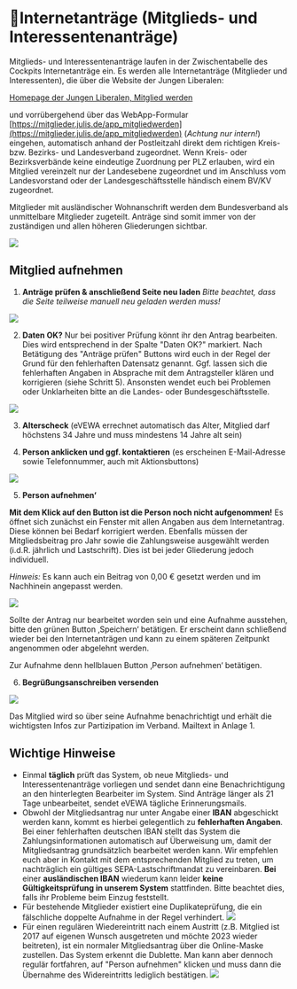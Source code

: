 ﻿---
order: 900
---
# 📑Internetanträge (Mitglieds- und Interessentenanträge)

Mitglieds- und Interessentenanträge laufen in der Zwischentabelle des Cockpits Internetanträge ein. Es werden alle Internetanträge (Mitglieder und Interessenten), die über die Website der Jungen Liberalen:

[Homepage der Jungen Liberalen, Mitglied werden](https://julis.de/mitglied-werden/)

und vorrübergehend über das WebApp-Formular [https://mitglieder.julis.de/app_mitgliedwerden](https://mitglieder.julis.de/app_mitgliedwerden) (_Achtung nur intern!_) eingehen, automatisch anhand der Postleitzahl direkt dem richtigen Kreis- bzw. Bezirks- und Landesverband zugeordnet. Wenn Kreis- oder Bezirksverbände keine eindeutige Zuordnung per PLZ erlauben, wird ein Mitglied vereinzelt nur der Landesebene zugeordnet und im Anschluss vom Landesvorstand oder der Landesgeschäftsstelle händisch einem BV/KV zugeordnet.

Mitglieder mit ausländischer Wohnanschrift werden dem Bundesverband als unmittelbare Mitglieder zugeteilt. Anträge sind somit immer von der zuständigen und allen höheren Gliederungen sichtbar.

![](/static/graphicsmvs/1-4-2-internetantraege.jpeg)

## Mitglied aufnehmen 

1. **Anträge prüfen & anschließend Seite neu laden**
_Bitte beachtet, dass die Seite teilweise manuell neu geladen werden muss!_

![](/static/graphicsmvs/1-4-2-antraege-pruefen.png)

2. **Daten OK?** Nur bei positiver  Prüfung könnt ihr den Antrag bearbeiten. Dies wird entsprechend in der Spalte "Daten OK?" markiert. Nach Betätigung des "Anträge prüfen" Buttons wird euch in der Regel der Grund für den fehlerhaften Datensatz genannt. Ggf. lassen sich die fehlerhaften Angaben in Absprache mit dem Antragsteller klären und korrigieren (siehe Schritt 5). Ansonsten wendet euch bei Problemen oder Unklarheiten bitte an die Landes- oder Bundesgeschäftsstelle.

![](/static/graphicsmvs/1-4-2-datenok.png)

3. **Alterscheck** (eVEWA errechnet automatisch das Alter, Mitglied darf höchstens 34 Jahre und muss mindestens 14 Jahre alt sein)
 
4. **Person anklicken und ggf. kontaktieren** (es erscheinen E-Mail-Adresse sowie Telefonnummer, auch mit Aktionsbuttons)

![](/static/graphicsmvs/1-4-2-detailbeispiel.png)

5.  **Person aufnehmen‘**
    
**Mit dem Klick auf den Button ist die Person noch nicht aufgenommen!** Es öffnet sich zunächst ein Fenster mit allen Angaben aus dem Internetantrag. Diese können bei Bedarf korrigiert werden. Ebenfalls müssen der Mitgliedsbeitrag pro Jahr sowie die Zahlungsweise ausgewählt werden (i.d.R. jährlich und Lastschrift). Dies ist bei jeder Gliederung jedoch individuell.

_Hinweis:_ Es kann auch ein Beitrag von 0,00 € gesetzt werden und im Nachhinein angepasst werden.

![](/static/graphicsmvs/1-4-2-personaufnehmen.png)

Sollte der Antrag nur bearbeitet worden sein und eine Aufnahme ausstehen, bitte den grünen Button ‚Speichern‘ betätigen. Er erscheint dann schließend wieder bei den Internetanträgen und kann zu einem späteren Zeitpunkt angenommen oder abgelehnt werden.

Zur Aufnahme denn hellblauen Button ‚Person aufnehmen‘ betätigen.

6.  **Begrüßungsanschreiben versenden**

![](/static/graphicsmvs/1-4-2-begruessung.jpeg)

Das Mitglied wird so über seine Aufnahme benachrichtigt und erhält die wichtigsten Infos zur Partizipation im Verband. Mailtext in Anlage 1.

## Wichtige Hinweise

- Einmal **täglich** prüft das System, ob neue Mitglieds- und Interessentenanträge vorliegen und sendet dann eine Benachrichtigung an den hinterlegten Bearbeiter im System. Sind Anträge länger als 21 Tage unbearbeitet, sendet eVEWA tägliche Erinnerungsmails.
- Obwohl der Mitgliedsantrag nur unter Angabe einer **IBAN** abgeschickt werden kann, kommt es hierbei gelegentlich zu **fehlerhaften Angaben**. Bei einer fehlerhaften deutschen IBAN stellt das System die Zahlungsinformationen automatisch auf Überweisung um, damit der Mitgliedsantrag grundsätzlich bearbeitet werden kann. Wir empfehlen euch aber in Kontakt mit dem entsprechenden Mitglied zu treten, um nachträglich ein gültiges SEPA-Lastschriftmandat zu vereinbaren. **Bei** einer **ausländischen IBAN** wiederum kann leider **keine Gültigkeitsprüfung in unserem System** stattfinden. Bitte beachtet dies, falls ihr Probleme beim Einzug feststellt.
- Für bestehende Mitglieder existiert eine Duplikateprüfung, die ein fälschliche doppelte Aufnahme in der Regel verhindert.
![](/static/graphicsmvs/1-4-7-duplikat.png)
- Für einen regulären Wiedereintritt nach einem Austritt (z.B. Mitglied ist 2017 auf eigenen Wunsch ausgetreten und möchte 2023 wieder beitreten), ist ein normaler Mitgliedsantrag über die Online-Maske zustellen. Das System erkennt die Dublette. Man kann aber dennoch regulär fortfahren, auf "Person aufnehmen" klicken und muss dann die Übernahme des Widereintritts lediglich bestätigen. 
![](/static/graphicsmvs/1-4-7-wiedereintritt.png)